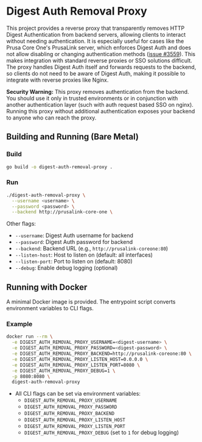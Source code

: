 # Digest Auth Removal Proxy

This project provides a reverse proxy that transparently removes HTTP Digest Authentication from backend servers, allowing clients to interact without needing authentication. It is especially useful for cases like the Prusa Core One's PrusaLink server, which enforces Digest Auth and does not allow disabling or changing authentication methods ([issue #3559](https://github.com/prusa3d/Prusa-Firmware-Buddy/issues/3559)). This makes integration with standard reverse proxies or SSO solutions difficult. The proxy handles Digest Auth itself and forwards requests to the backend, so clients do not need to be aware of Digest Auth, making it possible to integrate with reverse proxies like Nginx.

**Security Warning:**
This proxy removes authentication from the backend. You should use it only in trusted environments or in conjunction with another authentication layer (such with auth request based SSO on nginx). Running this proxy without additional authentication exposes your backend to anyone who can reach the proxy.

## Building and Running (Bare Metal)

### Build

```sh
go build -o digest-auth-removal-proxy .
```

### Run

```sh
./digest-auth-removal-proxy \
  --username <username> \
  --password <password> \
  --backend http://prusalink-core-one \
```

Other flags:

- `--username`: Digest Auth username for backend
- `--password`: Digest Auth password for backend
- `--backend`: Backend URL (e.g., `http://prusalink-coreone:80`)
- `--listen-host`: Host to listen on (default: all interfaces)
- `--listen-port`: Port to listen on (default: 8080)
- `--debug`: Enable debug logging (optional)

## Running with Docker

A minimal Docker image is provided. The entrypoint script converts environment variables to CLI flags.

### Example

```sh
docker run --rm \
  -e DIGEST_AUTH_REMOVAL_PROXY_USERNAME=<digest-username> \
  -e DIGEST_AUTH_REMOVAL_PROXY_PASSWORD=<digest-password> \
  -e DIGEST_AUTH_REMOVAL_PROXY_BACKEND=http://prusalink-coreone:80 \
  -e DIGEST_AUTH_REMOVAL_PROXY_LISTEN_HOST=0.0.0.0 \
  -e DIGEST_AUTH_REMOVAL_PROXY_LISTEN_PORT=8080 \
  -e DIGEST_AUTH_REMOVAL_PROXY_DEBUG=1 \
  -p 8080:8080 \
  digest-auth-removal-proxy
```

- All CLI flags can be set via environment variables:
  - `DIGEST_AUTH_REMOVAL_PROXY_USERNAME`
  - `DIGEST_AUTH_REMOVAL_PROXY_PASSWORD`
  - `DIGEST_AUTH_REMOVAL_PROXY_BACKEND`
  - `DIGEST_AUTH_REMOVAL_PROXY_LISTEN_HOST`
  - `DIGEST_AUTH_REMOVAL_PROXY_LISTEN_PORT`
  - `DIGEST_AUTH_REMOVAL_PROXY_DEBUG` (set to `1` for debug logging)
